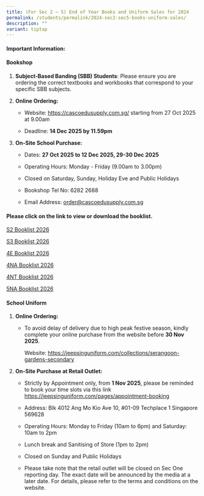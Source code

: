 ```yaml
---
title: (For Sec 2 – 5) End of Year Books and Uniform Sales for 2024
permalink: /students/permalink/2024-sec2-sec5-books-uniform-sales/
description: ""
variant: tiptap
---
```

<h4><strong>Important Information:</strong></h4>
<h4>Bookshop</h4>
<ol data-tight="true" class="tight">
<li>
<p><strong>Subject-Based Banding (SBB) Students</strong>: Please ensure you
are ordering the correct textbooks and workbooks that correspond to your
specific SBB subjects.</p>
</li>
<li>
<p><strong>Online Ordering:</strong>
</p>
<ul data-tight="true" class="tight">
<li>
<p>Website: <a href="https://cascoedusupply.com.sg/" rel="noopener noreferrer nofollow" target="_blank">https://cascoedusupply.com.sg/</a> starting
from 27 Oct 2025 at 9.00am</p>
</li>
<li>
<p>Deadline: <strong>14 Dec 2025 by 11.59pm</strong>
</p>
</li>
</ul>
</li>
<li>
<p><strong>On-Site School Purchase:</strong>
</p>
<ul data-tight="true" class="tight">
<li>
<p>Dates: <strong>27 Oct 2025 to 12 Dec 2025, 29-30 Dec 2025</strong>
</p>
</li>
<li>
<p>Operating Hours: Monday - Friday (9.00am to 3.00pm)</p>
</li>
<li>
<p>Closed on Saturday, Sunday, Holiday Eve and Public Holidays</p>
</li>
<li>
<p>Bookshop Tel No: 6282 2688</p>
</li>
<li>
<p>Email Address: <a href="mailto:order@cascoedusupply.com.sg" rel="noopener noreferrer nofollow" target="_blank">order@cascoedusupply.com.sg</a>
</p>
</li>
</ul>
</li>
</ol>
<p></p>
<h4>Please click on the link to view or download the booklist.</h4>
<p><a href="/files/SGS_2026_Sec_2_Booklist.pdf" rel="noopener nofollow" target="_blank">S2 Booklist 2026</a>
</p>
<p><a href="/files/SGS_2026_Sec_3_Booklist.pdf" rel="noopener nofollow" target="_blank">S3 Booklist 2026</a>
</p>
<p><a href="/files/SGS_2026_Sec_4E_Booklist.pdf" rel="noopener nofollow" target="_blank">4E Booklist 2026</a>
</p>
<p><a href="/files/SGS_2026_Sec_4NA_Booklist.pdf" rel="noopener nofollow" target="_blank">4NA Booklist 2026</a>
</p>
<p><a href="/files/SGS_2026_Sec_4NT_Booklist.pdf" rel="noopener nofollow" target="_blank">4NT Booklist 2026</a>
</p>
<p><a href="/files/SGS_2026_Sec_5NA_Booklist.pdf" rel="noopener nofollow" target="_blank">5NA Booklist 2026</a>
</p>
<p></p>
<h4>School Uniform</h4>
<ol data-tight="true" class="tight">
<li>
<p><strong>Online Ordering:</strong>
</p>
<ul data-tight="true" class="tight">
<li>
<p>To avoid delay of delivery due to high peak festive season, kindly complete
your online purchase from the website before <strong>30 Nov 2025</strong>.</p>
<p>Website: <a href="https://jeepsinguniform.com/collections/serangoon-gardens-secondary" rel="noopener noreferrer nofollow" target="_blank">https://jeepsinguniform.com/collections/serangoon-gardens-secondary</a>
</p>
</li>
</ul>
</li>
<li>
<p><strong>On-Site Purchase at Retail Outlet:</strong>
</p>
<ul data-tight="true" class="tight">
<li>
<p>Strictly by Appointment only, from <strong>1 Nov 2025</strong>, please
be reminded to book your time slots via this link <a href="https://jeepsinguniform.com/pages/appointment-booking" rel="noopener noreferrer nofollow" target="_blank">https://jeepsinguniform.com/pages/appointment-booking</a>
</p>
</li>
<li>
<p>Address: Blk 4012 Ang Mo Kio Ave 10, #01-09 Techplace 1 Singapore 569628</p>
</li>
<li>
<p>Operating Hours: Monday to Friday (10am to 6pm) and Saturday: 10am to
2pm</p>
</li>
<li>
<p>Lunch break and Sanitising of Store (1pm to 2pm)</p>
</li>
<li>
<p>Closed on Sunday and Public Holidays</p>
</li>
<li>
<p>Please take note that the retail outlet will be closed on Sec One reporting
day. The exact date will be announced by the media at a later date. For
details, please refer to the terms and conditions on the website.</p>
</li>
</ul>
</li>
</ol>
<p></p>